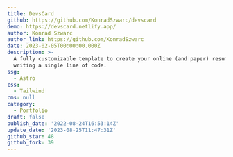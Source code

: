 ```yaml
---
title: DevsCard
github: https://github.com/KonradSzwarc/devscard
demo: https://devscard.netlify.app/
author: Konrad Szwarc
author_link: https://github.com/KonradSzwarc
date: 2023-02-05T00:00:00.000Z
description: >-
  A fully customizable template to create your online (and paper) resume without
  writing a single line of code.
ssg:
  - Astro
css:
  - Tailwind
cms: null
category:
  - Portfolio
draft: false
publish_date: '2022-08-24T16:53:14Z'
update_date: '2023-08-25T11:47:31Z'
github_star: 48
github_fork: 39
---
```

